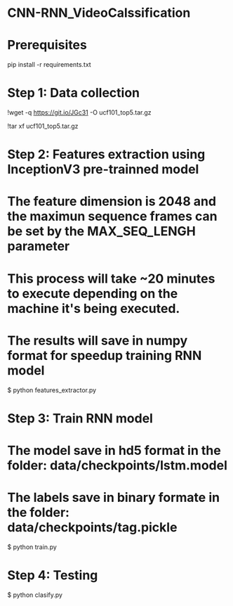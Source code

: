 # CNN-RNN_VideoCalssification

# Prerequisites
pip install -r requirements.txt

# Step 1: Data collection

!wget -q https://git.io/JGc31 -O ucf101_top5.tar.gz

!tar xf ucf101_top5.tar.gz

# Step 2: Features extraction using InceptionV3 pre-trainned model
# The feature dimension is 2048 and the maximun sequence frames can be set by the MAX_SEQ_LENGH parameter
# This process will take ~20 minutes to execute depending on the machine it's being executed.
# The results will save in numpy format for speedup training RNN model

$ python features_extractor.py


# Step 3: Train RNN model 
# The model save in hd5 format in the folder: data/checkpoints/lstm.model
# The labels save in binary formate in the folder: data/checkpoints/tag.pickle

$ python train.py

# Step 4: Testing 

$ python clasify.py




